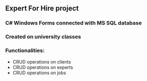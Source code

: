 ## Expert For Hire project
### C# Windows Forms connected with MS SQL database
### Created on university classes
### Functionalities:
* CRUD operations on clients
* CRUD operations on experts
* CRUD operations on jobs